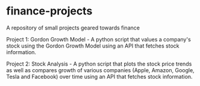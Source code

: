 # finance-projects
A repository of small projects geared towards finance


Project 1: Gordon Growth Model - A python script that values a company's stock using the Gordon Growth Model using an API that fetches stock information.

Project 2: Stock Analysis - A python script that plots the stock price trends as well as compares growth of various companies (Apple, Amazon, Google, Tesla and Facebook) over time using an API that fetches stock information. 
